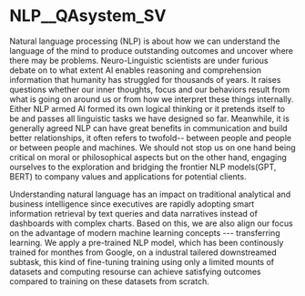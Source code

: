 # NLP__QAsystem_SV

Natural language processing (NLP) is about how we can understand the language of the mind to produce outstanding outcomes and uncover where there may be problems. Neuro-Linguistic scientists are under furious debate on to what extent AI enables reasoning and comprehension information that humanity has struggled for thousands of years. It raises questions whether our inner thoughts, focus and our behaviors result from what is going on around us or from how we interpret these things internally. Either NLP armed AI formed its own logical thinking or it pretends itself to be and passes all linguistic tasks we have designed so far. Meanwhile, it is generally agreed NLP can have great benefits in communication and build better relationships, it often refers to twofold-- between people and people or between people and machines. We should not stop us on one hand being critical on moral or philosophical aspects but on the other hand, engaging ourselves to the exploration and bridging the frontier NLP models(GPT, BERT) to company values and applications for potential clients.

Understanding natural language has an impact on traditional analytical and business intelligence since executives are rapidly adopting smart information retrieval by text queries and data narratives instead of dashboards with complex charts. Based on this, we are also align our focus on the advantage of modern machine learning concepts --- transferring learning. We apply a pre-trained NLP model, which has been continously trained for monthes from Google, on a industral tailered downstreamed subtask, this kind of fine-tuning training using only a limited mounts of datasets and computing resourse can achieve satisfying outcomes compared to training on these datasets from scratch.
